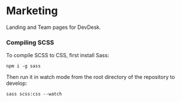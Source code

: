 # Marketing

Landing and Team pages for DevDesk.

### Compiling SCSS

To compile SCSS to CSS, first install Sass:

```
npm i -g sass
```

Then run it in watch mode from the root directory of the repository to develop:

```
sass scss:css --watch
```
